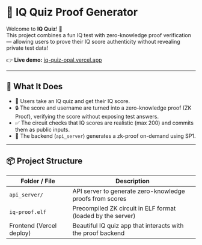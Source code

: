 # 🧠 IQ Quiz Proof Generator

Welcome to **IQ Quiz**! 🎉  
This project combines a fun IQ test with zero-knowledge proof verification — allowing users to prove their IQ score authenticity without revealing private test data!  

👉 **Live demo:** [iq-quiz-opal.vercel.app](https://iq-quiz-opal.vercel.app/)  

---

## 🚀 What It Does

- 🌟 Users take an IQ quiz and get their IQ score.  
- 🔒 The score and username are turned into a zero-knowledge proof (ZK Proof), verifying the score without exposing test answers.  
- ✅ The circuit checks that IQ scores are realistic (max 200) and commits them as public inputs.  
- 📡 The backend (`api_server`) generates a zk-proof on-demand using SP1.  

---

## 📦 Project Structure  

| Folder / File            | Description                                                   |
|--------------------------|---------------------------------------------------------------|
| `api_server/`            | API server to generate zero-knowledge proofs from scores     |
| `iq-proof.elf`           | Precompiled ZK circuit in ELF format (loaded by the server)  |
| Frontend (Vercel deploy) | Beautiful IQ quiz app that interacts with the proof backend  |

